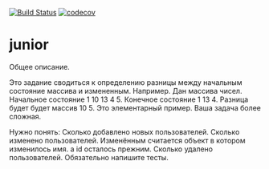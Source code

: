 [![Build Status](https://travis-ci.org/Abrikosovp/junior.svg?branch=master)](https://travis-ci.org/Abrikosovp/junior)
[![codecov](https://codecov.io/gh/Abrikosovp/junior/branch/master/graph/badge.svg)](https://codecov.io/gh/Abrikosovp/junior)
# junior
Общее описание.

Это задание сводиться к определению разницы между начальным состояние массива и измененным.
Например. Дан массива чисел.
Начальное состояние 1 10 13 4 5.
Конечное состояние 1 13 4.
Разница будет будет массив 10 5.
Это элементарный пример. Ваша задача более сложная.

Нужно понять:
Сколько добавлено новых пользователей.
Сколько изменено пользователей. Изменённым считается объект в котором изменилось имя. а id осталось прежним.
Сколько удалено пользователей.
Обязательно напишите тесты.